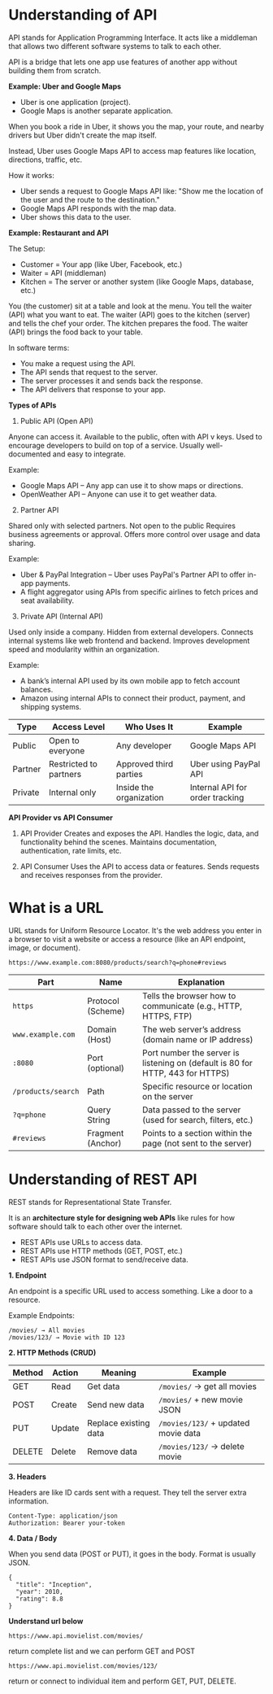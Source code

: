 # Understanding of API  

API stands for Application Programming Interface.
It acts like a middleman that allows two different software systems to talk to each other.

API is a bridge that lets one app use features of another app without building them from scratch.

**Example: Uber and Google Maps**
* Uber is one application (project).
* Google Maps is another separate application.

When you book a ride in Uber, it shows you the map, your route, and nearby drivers but Uber didn't create the map itself.

Instead, Uber uses Google Maps API to access map features like location, directions, traffic, etc.

How it works:
* Uber sends a request to Google Maps API like:
  "Show me the location of the user and the route to the    destination."
* Google Maps API responds with the map data.
* Uber shows this data to the user.

**Example: Restaurant and API**

The Setup:
* Customer = Your app (like Uber, Facebook, etc.)
* Waiter = API (middleman)
* Kitchen = The server or another system (like Google Maps, database, etc.)

You (the customer) sit at a table and look at the menu. You tell the waiter (API) what you want to eat. The waiter (API) goes to the kitchen (server) and tells the chef your order. The kitchen prepares the food. The waiter (API) brings the food back to your table.

In software terms:
* You make a request using the API.
* The API sends that request to the server.
* The server processes it and sends back the response.
* The API delivers that response to your app.

**Types of APIs**

1. Public API (Open API)

Anyone can access it. Available to the public, often with API v keys. Used to encourage developers to build on top of a service.
Usually well-documented and easy to integrate.

Example:
- Google Maps API – Any app can use it to show maps or directions.
- OpenWeather API – Anyone can use it to get weather data.

2. Partner API

Shared only with selected partners. Not open to the public Requires business agreements or approval. Offers more control over usage and data sharing.

Example:
- Uber & PayPal Integration – Uber uses PayPal's Partner API to offer in-app payments.
- A flight aggregator using APIs from specific airlines to fetch prices and seat availability.

3. Private API (Internal API)

Used only inside a company. Hidden from external developers. Connects internal systems like web frontend and backend. Improves development speed and modularity within an organization.

Example:
- A bank’s internal API used by its own mobile app to fetch account balances.
- Amazon using internal APIs to connect their product, payment, and shipping systems.


| Type    | Access Level          | Who Uses It             | Example                         |
|---------|------------------------|--------------------------|----------------------------------|
| Public  | Open to everyone       | Any developer            | Google Maps API                 |
| Partner | Restricted to partners | Approved third parties   | Uber using PayPal API           |
| Private | Internal only          | Inside the organization  | Internal API for order tracking |

**API Provider vs API Consumer**

1. API Provider
Creates and exposes the API. Handles the logic, data, and functionality behind the scenes. Maintains documentation, authentication, rate limits, etc.

2. API Consumer
Uses the API to access data or features. Sends requests and receives responses from the provider.

# What is a URL

URL stands for Uniform Resource Locator.
It's the web address you enter in a browser to visit a website or access a resource (like an API endpoint, image, or document).
```
https://www.example.com:8080/products/search?q=phone#reviews
```
| Part              | Name               | Explanation                                                                 |
|-------------------|--------------------|-----------------------------------------------------------------------------|
| `https`           | Protocol (Scheme)  | Tells the browser how to communicate (e.g., HTTP, HTTPS, FTP)              |
| `www.example.com` | Domain (Host)      | The web server’s address (domain name or IP address)                       |
| `:8080`           | Port (optional)    | Port number the server is listening on (default is 80 for HTTP, 443 for HTTPS) |
| `/products/search`| Path               | Specific resource or location on the server                                |
| `?q=phone`        | Query String       | Data passed to the server (used for search, filters, etc.)                 |
| `#reviews`        | Fragment (Anchor)  | Points to a section within the page (not sent to the server)               |

# Understanding of REST API

REST stands for Representational State Transfer.

It is an **architecture style for designing web APIs** like rules for how software should talk to each other over the internet.

* REST APIs use URLs to access data.
* REST APIs use HTTP methods (GET, POST, etc.)
* REST APIs use JSON format to send/receive data.

**1. Endpoint**

An endpoint is a specific URL used to access something. Like a door to a resource.

Example Endpoints:
```
/movies/ → All movies
/movies/123/ → Movie with ID 123
```

**2. HTTP Methods (CRUD)**

| Method | Action  | Meaning              | Example                                     |
|--------|---------|----------------------|---------------------------------------------|
| GET    | Read    | Get data             | `/movies/` → get all movies                 |
| POST   | Create  | Send new data        | `/movies/` + new movie JSON                 |
| PUT    | Update  | Replace existing data| `/movies/123/` + updated movie data         |
| DELETE | Delete  | Remove data          | `/movies/123/` → delete movie               |

**3. Headers**

Headers are like ID cards sent with a request.
They tell the server extra information.
```
Content-Type: application/json
Authorization: Bearer your-token
```

**4. Data / Body**

When you send data (POST or PUT), it goes in the body. Format is usually JSON.
```
{
  "title": "Inception",
  "year": 2010,
  "rating": 8.8
}
```

**Understand url below**
```
https://www.api.movielist.com/movies/ 
```
return complete list and we can perform GET and POST
```
https://www.api.movielist.com/movies/123/ 
```
return or connect to individual item and perform GET, PUT, DELETE.
